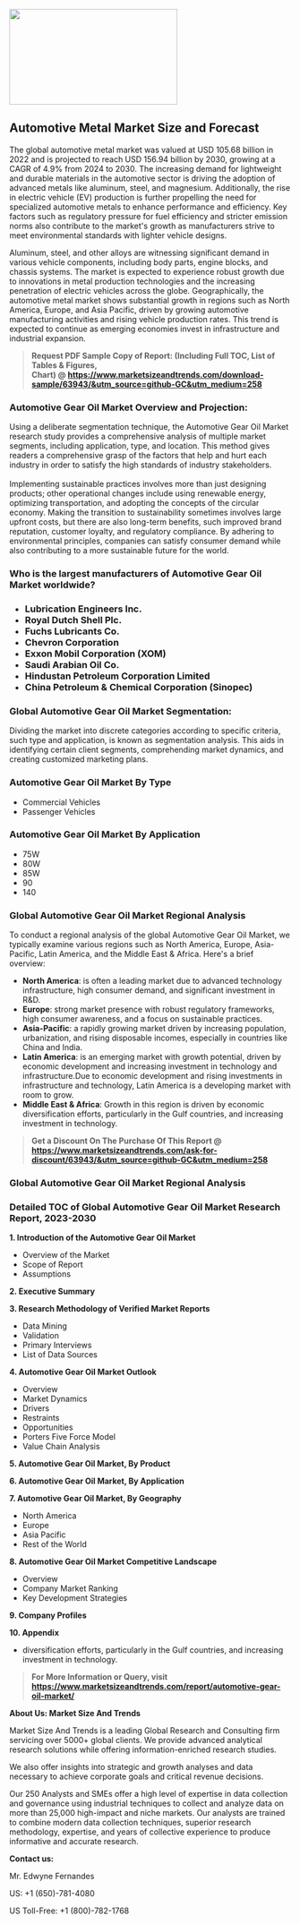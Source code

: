 <p><img class="alignnone size-medium wp-image-20088" src="https://ffe5etoiles.com/wp-content/uploads/2024/12/MST1-300x171.png" alt="" width="300" height="171" /></p><h2>Automotive Metal Market Size and Forecast</h2><p>The global automotive metal market was valued at USD 105.68 billion in 2022 and is projected to reach USD 156.94 billion by 2030, growing at a CAGR of 4.9% from 2024 to 2030. The increasing demand for lightweight and durable materials in the automotive sector is driving the adoption of advanced metals like aluminum, steel, and magnesium. Additionally, the rise in electric vehicle (EV) production is further propelling the need for specialized automotive metals to enhance performance and efficiency. Key factors such as regulatory pressure for fuel efficiency and stricter emission norms also contribute to the market's growth as manufacturers strive to meet environmental standards with lighter vehicle designs.</p><p>Aluminum, steel, and other alloys are witnessing significant demand in various vehicle components, including body parts, engine blocks, and chassis systems. The market is expected to experience robust growth due to innovations in metal production technologies and the increasing penetration of electric vehicles across the globe. Geographically, the automotive metal market shows substantial growth in regions such as North America, Europe, and Asia Pacific, driven by growing automotive manufacturing activities and rising vehicle production rates. This trend is expected to continue as emerging economies invest in infrastructure and industrial expansion.</p></p><blockquote id="" class=""><strong>Request PDF Sample Copy of Report: (Including Full TOC, List of Tables &amp; Figures, Chart)&nbsp;@&nbsp;<strong><a href="https://www.marketsizeandtrends.com/download-sample/63943/&utm_source=github-GC&utm_medium=258" target="_blank">https://www.marketsizeandtrends.com/download-sample/63943/&utm_source=github-GC&utm_medium=258</a></strong></strong></blockquote><h3 id="" class="">Automotive Gear Oil Market&nbsp;Overview and Projection:</h3><p id="" class="">Using a deliberate segmentation technique, the Automotive Gear Oil Market research study provides a comprehensive analysis of multiple market segments, including application, type, and location. This method gives readers a comprehensive grasp of the factors that help and hurt each industry in order to satisfy the high standards of industry stakeholders. <br /> <br />Implementing sustainable practices involves more than just designing products; other operational changes include using renewable energy, optimizing transportation, and adopting the concepts of the circular economy. Making the transition to sustainability sometimes involves large upfront costs, but there are also long-term benefits, such improved brand reputation, customer loyalty, and regulatory compliance. By adhering to environmental principles, companies can satisfy consumer demand while also contributing to a more sustainable future for the world.</p><h3 id="" class="">Who is the largest manufacturers of&nbsp;Automotive Gear Oil Market worldwide?</h3><h3 class=""><p><ul><li>Lubrication Engineers Inc. </li><li> Royal Dutch Shell Plc. </li><li> Fuchs Lubricants Co. </li><li> Chevron Corporation </li><li> Exxon Mobil Corporation (XOM) </li><li> Saudi Arabian Oil Co. </li><li> Hindustan Petroleum Corporation Limited </li><li> China Petroleum & Chemical Corporation (Sinopec)</li></ul></p></h3><h3 id="" class="">Global&nbsp;Automotive Gear Oil Market Segmentation:</h3><p id="" class="">Dividing the market into discrete categories according to specific criteria, such type and application, is known as segmentation analysis. This aids in identifying certain client segments, comprehending market dynamics, and creating customized marketing plans.</p><h3 id="" class="">Automotive Gear Oil Market&nbsp;By Type</h3><p><p><ul><li>Commercial Vehicles </li><li> Passenger Vehicles</p></li></ul></p></p><h3 id="" class="">Automotive Gear Oil Market&nbsp;By Application</h3><p class=""><p><ul><li>75W </li><li> 80W </li><li> 85W </li><li> 90 </li><li> 140</li></ul></p></p><h3 id="" class="">Global Automotive Gear Oil Market Regional Analysis</h3><p id="" class="">To conduct a regional analysis of the global Automotive Gear Oil Market, we typically examine various regions such as North America, Europe, Asia-Pacific, Latin America, and the Middle East &amp; Africa. Here's a brief overview:</p><ul><li><strong>North America</strong>: is often a leading market due to advanced technology infrastructure, high consumer demand, and significant investment in R&amp;D.</li><li><strong>Europe</strong>: strong market presence with robust regulatory frameworks, high consumer awareness, and a focus on sustainable practices.</li><li><strong>Asia-Pacific</strong>: a rapidly growing market driven by increasing population, urbanization, and rising disposable incomes, especially in countries like China and India.</li><li><strong>Latin America</strong>: is an emerging market with growth potential, driven by economic development and increasing investment in technology and infrastructure.Due to economic development and rising investments in infrastructure and technology, Latin America is a developing market with room to grow.</li><li><strong>Middle East &amp; Africa</strong>: Growth in this region is driven by economic diversification efforts, particularly in the Gulf countries, and increasing investment in technology.</li></ul><blockquote id="" class=""><strong>Get a Discount On The Purchase Of This Report @ <strong><a href="https://www.marketsizeandtrends.com/ask-for-discount/63943/&utm_source=github-GC&utm_medium=258" target="_blank">https://www.marketsizeandtrends.com/ask-for-discount/63943/&utm_source=github-GC&utm_medium=258</a></strong></strong></blockquote><h3 id="" class="">Global Automotive Gear Oil Market Regional Analysis</h3><h3 id="" class="">Detailed TOC of Global Automotive Gear Oil Market Research Report, 2023-2030</h3><p id="" class=""><strong>1. Introduction of the Automotive Gear Oil Market</strong></p><ul><li>Overview of the Market</li><li>Scope of Report</li><li>Assumptions</li></ul><p id="" class=""><strong>2. Executive Summary</strong></p><p id="" class=""><strong>3. Research Methodology of Verified Market Reports</strong></p><ul><li>Data Mining</li><li>Validation</li><li>Primary Interviews</li><li>List of Data Sources</li></ul><p id="" class=""><strong>4. Automotive Gear Oil Market Outlook</strong></p><ul><li>Overview</li><li>Market Dynamics</li><li>Drivers</li><li>Restraints</li><li>Opportunities</li><li>Porters Five Force Model</li><li>Value Chain Analysis</li></ul><p id="" class=""><strong>5. Automotive Gear Oil Market, By Product</strong></p><p id="" class=""><strong>6. Automotive Gear Oil Market, By Application</strong></p><p id="" class=""><strong>7. Automotive Gear Oil Market, By Geography</strong></p><ul><li>North America</li><li>Europe</li><li>Asia Pacific</li><li>Rest of the World</li></ul><p id="" class=""><strong>8. Automotive Gear Oil Market Competitive Landscape</strong></p><ul><li>Overview</li><li>Company Market Ranking</li><li>Key Development Strategies</li></ul><p id="" class=""><strong>9. Company Profiles</strong></p><p id="" class=""><strong>10. Appendix</strong></p><ul><li>diversification efforts, particularly in the Gulf countries, and increasing investment in technology.</li></ul><blockquote id="" class=""><strong>For More Information or Query, visit <strong><strong><a href="https://www.marketsizeandtrends.com/report/automotive-gear-oil-market/" target="_blank">https://www.marketsizeandtrends.com/report/automotive-gear-oil-market/</a></strong></strong></strong></blockquote><p id="" class=""><strong>About Us: Market Size And Trends</strong></p><p id="" class="">Market Size And Trends is a leading Global Research and Consulting firm servicing over 5000+ global clients. We provide advanced analytical research solutions while offering information-enriched research studies.</p><p id="" class="">We also offer insights into strategic and growth analyses and data necessary to achieve corporate goals and critical revenue decisions.</p><p id="" class="">Our 250 Analysts and SMEs offer a high level of expertise in data collection and governance using industrial techniques to collect and analyze data on more than 25,000 high-impact and niche markets. Our analysts are trained to combine modern data collection techniques, superior research methodology, expertise, and years of collective experience to produce informative and accurate research.</p><p id="" class=""><strong>Contact us:</strong></p><p id="" class="">Mr. Edwyne Fernandes</p><p id="" class="">US: +1 (650)-781-4080</p><p id="" class="">US Toll-Free: +1 (800)-782-1768</p>
